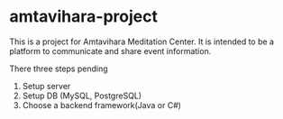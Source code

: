 # amtavihara-project
This is a project for Amtavihara Meditation Center. It is intended to be a platform to communicate and share event information.


There three steps pending
  1. Setup server
  2. Setup DB (MySQL, PostgreSQL)
  3. Choose a backend framework(Java or C#)
  

